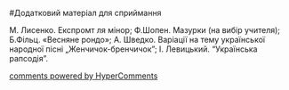 <div id="hypercomments_widget" class="js-hypercomments-widget invisible"></div>


#Додатковий матеріал для сприймання

М. Лисенко.  Експромт  ля мінор; Ф.Шопен. Мазурки (на вибір учителя); Б.Фільц. «Весняне рондо»; А. Шведко. Варіації на тему української народної пісні „Женчичок-бренчичок”; І. Левицький. “Українська рапсодія”. 

<div class="js-hypercomments-container">
    <a href="http://hypercomments.com" class="hc-link" title="comments widget">comments powered by HyperComments</a>
</div>